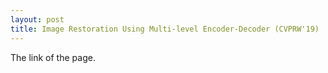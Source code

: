 ```yaml
---
layout: post
title: Image Restoration Using Multi-level Encoder-Decoder (CVPRW'19)
---
```


The link of the page.
